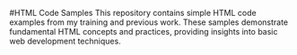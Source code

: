 #HTML Code Samples
This repository contains simple HTML code examples from my training and previous work. These samples demonstrate fundamental HTML concepts and practices, providing insights into basic web development techniques.
